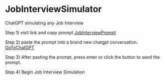 # JobInterviewSimulator
ChatGPT simulating any Job Interview


Step 1) visit link and copy prompt [JobInterviewPrompt](https://github.com/Neur0plasticity/JobInterviewSimulator/blob/main/prompt.jobinterview.txt)

Step 2) paste the prompt into a brand new chatgpt conversation. [GoToChatGPT](https://chat.openai.com/chat)

Step 3) After pasting the prompt, press enter or click the button to send the prompt. 

Step 4) Begin Job Interview Simulation
